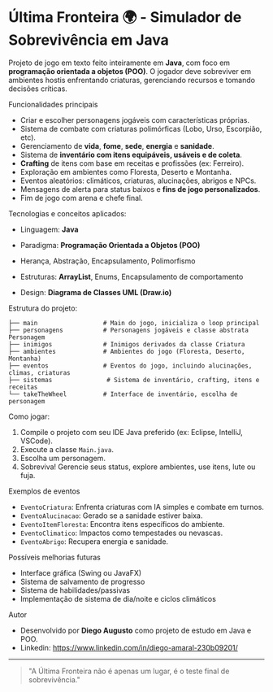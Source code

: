 # Última Fronteira 🌍 - Simulador de Sobrevivência em Java

Projeto de jogo em texto feito inteiramente em **Java**, com foco em **programação orientada a objetos (POO)**. O jogador deve sobreviver em ambientes hostis enfrentando criaturas, gerenciando recursos e tomando decisões críticas.

Funcionalidades principais

* Criar e escolher personagens jogáveis com características próprias.
* Sistema de combate com criaturas polimórficas (Lobo, Urso, Escorpião, etc).
* Gerenciamento de **vida**, **fome**, **sede**, **energia** e **sanidade**.
* Sistema de **inventário com itens equipáveis, usáveis e de coleta**.
* **Crafting** de itens com base em receitas e profissões (ex: Ferreiro).
* Exploração em ambientes como Floresta, Deserto e Montanha.
* Eventos aleatórios: climáticos, criaturas, alucinações, abrigos e NPCs.
* Mensagens de alerta para status baixos e **fins de jogo personalizados**.
* Fim de jogo com arena e chefe final.

Tecnologias e conceitos aplicados:

* Linguagem: **Java**
* Paradigma: **Programação Orientada a Objetos (POO)**

* Herança, Abstração, Encapsulamento, Polimorfismo
* Estruturas: **ArrayList**, Enums, Encapsulamento de comportamento
* Design: **Diagrama de Classes UML (Draw\.io)**

Estrutura do projeto:

```
├── main                  # Main do jogo, inicializa o loop principal
├── personagens           # Personagens jogáveis e classe abstrata Personagem
├── inimigos              # Inimigos derivados da classe Criatura
├── ambientes             # Ambientes do jogo (Floresta, Deserto, Montanha)
├── eventos               # Eventos do jogo, incluindo alucinações, climas, criaturas
├── sistemas               # Sistema de inventário, crafting, itens e receitas
└── takeTheWheel          # Interface de inventário, escolha de personagem
```

Como jogar:

1. Compile o projeto com seu IDE Java preferido (ex: Eclipse, IntelliJ, VSCode).
2. Execute a classe `Main.java`.
3. Escolha um personagem.
4. Sobreviva! Gerencie seus status, explore ambientes, use itens, lute ou fuja.

Exemplos de eventos

* `EventoCriatura`: Enfrenta criaturas com IA simples e combate em turnos.
* `EventoAlucinacao`: Gerado se a sanidade estiver baixa.
* `EventoItemFloresta`: Encontra itens específicos do ambiente.
* `EventoClimatico`: Impactos como tempestades ou nevascas.
* `EventoAbrigo`: Recupera energia e sanidade.

 Possíveis melhorias futuras

* Interface gráfica (Swing ou JavaFX)
* Sistema de salvamento de progresso
* Sistema de habilidades/passivas
* Implementação de sistema de dia/noite e ciclos climáticos

Autor

* Desenvolvido por **Diego Augusto** como projeto de estudo em Java e POO.
* Linkedin: https://www.linkedin.com/in/diego-amaral-230b09201/

---

> "A Última Fronteira não é apenas um lugar, é o teste final de sobrevivência."


